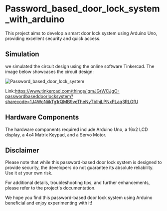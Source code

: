 # Password_based_door_lock_system_with_arduino
This project aims to develop a smart door lock system using Arduino Uno, providing excellent security and quick access.

## Simulation

we simulated the circuit design using the online software Tinkercad. The image below showcases the circuit design:

![Password_based_door_lock_system](https://github.com/user-attachments/assets/6213a78c-b740-47f4-91cd-95c13088cd87)


Link:https://www.tinkercad.com/things/jqmJGrWCJgO-passwordbaseddoorlocksystem?sharecode=1J4WoNiikTg1rQMB9veTheNyTblhjLPNxPLaq3RLGfU

## Hardware Components

The hardware components required include Arduino Uno, a 16x2 LCD display, a 4x4 Matrix Keypad, and a Servo Motor.


## Disclaimer

Please note that while this password-based door lock system is designed to provide security, the developers do not guarantee its absolute reliability. Use it at your own risk.

For additional details, troubleshooting tips, and further enhancements, please refer to the project's documentation.

We hope you find this password-based door lock system using Arduino beneficial and enjoy experimenting with it!

